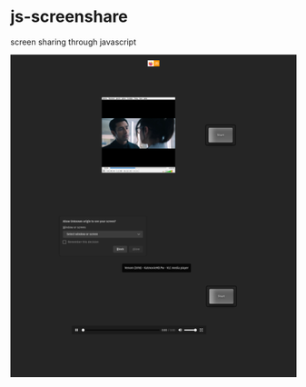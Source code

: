 # js-screenshare
screen sharing through javascript

<img src="https://github.com/Rahulbeniwal26119/js-screenshare/blob/master/src/screenshare1.png"  width="1200px" align="center"/>
<img src="https://github.com/Rahulbeniwal26119/js-screenshare/blob/master/src/screenshare2.png"  width="1200px" align="center"/>
